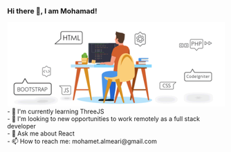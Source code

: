 ### Hi there 👋, I am Mohamad!
<img src="Pics/gif1.gif" alt="logo" width="auto"  height="auto" />
 <br/>
- 🌱 I'm currently learning ThreeJS <br/>
- 👯 I'm looking to new opportunities to work remotely as a full stack developer <br/>
- 💬 Ask me about React <br/>
- 📫 How to reach me: mohamet.almeari@gmail.com <br/>
